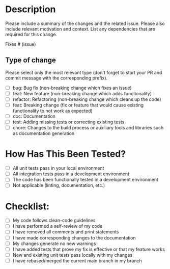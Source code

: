 # Description

Please include a summary of the changes and the related issue. Please also include relevant motivation and context. List any dependencies that are required for this change.

Fixes # (issue)

## Type of change

Please select only the most relevant type (don't forget to start your PR and commit message with the corresponding prefix). 

- [ ] bug: Bug fix (non-breaking change which fixes an issue)
- [ ] feat: New feature (non-breaking change which adds functionality)
- [ ] refactor: Refactoring (non-breaking change which cleans up the code)
- [ ] feat: Breaking change (fix or feature that would cause existing functionality to not work as expected)
- [ ] doc: Documentation
- [ ] test: Adding missing tests or correcting existing tests
- [ ] chore: Changes to the build process or auxiliary tools and libraries such as documentation generation

# How Has This Been Tested?

- [ ] All unit tests pass in your local environment
- [ ] All integration tests pass in a development environment
- [ ] The code has been functionally tested in a development environment
- [ ] Not applicable (linting, documentation, etc.)

# Checklist:

- [ ] My code follows clean-code guidelines
- [ ] I have performed a self-review of my code
- [ ] I have removed all comments and print statements
- [ ] I have made corresponding changes to the documentation
- [ ] My changes generate no new warnings
- [ ] I have added tests that prove my fix is effective or that my feature works
- [ ] New and existing unit tests pass locally with my changes
- [ ] I have rebased/merged the current main branch in my branch